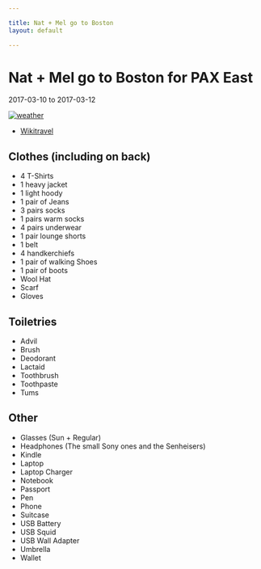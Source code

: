 ```yaml
---

title: Nat + Mel go to Boston
layout: default

---
```


# Nat + Mel go to Boston for PAX East

2017-03-10 to 2017-03-12

[![weather](https://cl.ly/jUp7/d)](https://www.wunderground.com/us/ma/boston)

 * [Wikitravel](http://wikitravel.org/en/Montreal)

## Clothes (including on back)

 * 4 T-Shirts
 * 1 heavy jacket
 * 1 light hoody
 * 1 pair of Jeans
 * 3 pairs socks
 * 1 pairs warm socks
 * 4 pairs underwear
 * 1 pair lounge shorts
 * 1 belt
 * 4 handkerchiefs
 * 1 pair of walking Shoes
 * 1 pair of boots
 * Wool Hat
 * Scarf
 * Gloves

## Toiletries

 * Advil
 * Brush
 * Deodorant
 * Lactaid
 * Toothbrush
 * Toothpaste
 * Tums

## Other

 * Glasses (Sun + Regular)
 * Headphones (The small Sony ones and the Senheisers)
 * Kindle
 * Laptop
 * Laptop Charger
 * Notebook
 * Passport
 * Pen
 * Phone
 * Suitcase
 * USB Battery
 * USB Squid
 * USB Wall Adapter
 * Umbrella
 * Wallet
